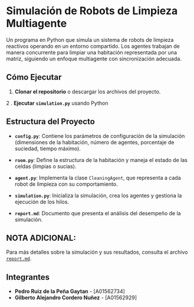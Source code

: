# Simulación de Robots de Limpieza Multiagente

Un programa en Python que simula un sistema de robots de limpieza reactivos operando en un entorno compartido. Los agentes trabajan de manera concurrente para limpiar una habitación representada por una matriz, siguiendo un enfoque multiagente con sincronización adecuada.

## Cómo Ejecutar

1. **Clonar el repositorio** o descargar los archivos del proyecto.

2 . **Ejecutar `simulation.py`** usando Python

## Estructura del Proyecto

- **`config.py`**: Contiene los parámetros de configuración de la simulación (dimensiones de la habitación, número de agentes, porcentaje de suciedad, tiempo máximo).

- **`room.py`**: Define la estructura de la habitación y maneja el estado de las celdas (limpias o sucias).

- **`agent.py`**: Implementa la clase `CleaningAgent`, que representa a cada robot de limpieza con su comportamiento.

- **`simulation.py`**: Inicializa la simulación, crea los agentes y gestiona la ejecución de los hilos.

- **`report.md`**: Documento que presenta el análisis del desempeño de la simulación.

## NOTA ADICIONAL:

Para más detalles sobre la simulación y sus resultados, consulta el archivo [`report.md`](./report.md).

## Integrantes

- **Pedro Ruiz de la Peña Gaytan** - [A01562734]
- **Gilberto Alejandro Cordero Nuñez** - [A01562929]